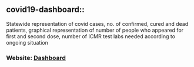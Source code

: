 ## covid19-dashboard:: 
Statewide representation of covid cases, no. of confirmed, cured and dead patients, graphical representation of
number of people who appeared for first and second dose, number of ICMR test labs needed according to ongoing
situation

### Website: [Dashboard](https://public.tableau.com/views/Covid19_16927273112910/Dashboard1?:language=en-US&:display_count=n&:origin=viz_share_link)

